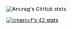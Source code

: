 ![Anurag's GitHub stats](https://github-readme-stats.vercel.app/api?username=Chafik42&show_icons=true&theme=radical)

[![cmarouf's 42 stats](https://badge42.vercel.app/api/v2/stats/cl180kfgf000609l6w6dcu0bo?cursusId=21)](https://github.com/JaeSeoKim/badge42)
